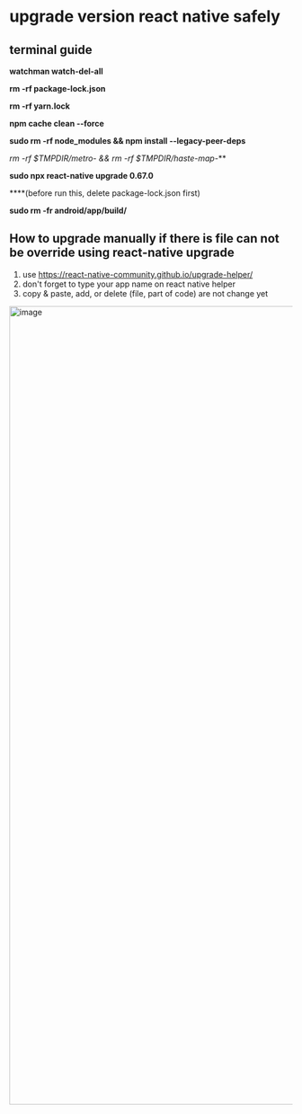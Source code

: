 # upgrade version react native safely


## terminal guide
**watchman watch-del-all**

**rm -rf package-lock.json**

**rm -rf yarn.lock**

**npm cache clean --force**

**sudo rm -rf node_modules && npm install --legacy-peer-deps**

**rm -rf $TMPDIR/metro-* && rm -rf $TMPDIR/haste-map-***

**sudo npx react-native upgrade 0.67.0**

  ****(before run this, delete package-lock.json first)

**sudo rm -fr android/app/build/**


## How to upgrade manually if there is file can not be override using react-native upgrade
1. use https://react-native-community.github.io/upgrade-helper/
2. don't forget to type your app name on react native helper 
3. copy & paste, add, or delete (file, part of code) are not change yet

<img width="1422" alt="image" src="https://github.com/Yosteven97/upgrade-react-native-version-safely/assets/33284223/1293e8de-3ace-4e61-94a6-ab42898b13cb">
